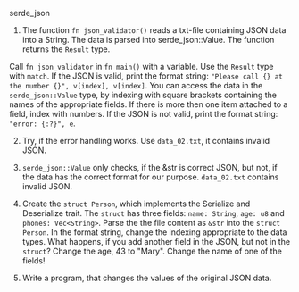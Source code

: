 serde_json

1. The function `fn json_validator()` reads a txt-file containing JSON data into a String. The data is parsed into serde_json::Value. The function returns the `Result` type.

Call `fn json_validator` in `fn main()` with a variable. Use the `Result` type with `match`. If the JSON is valid, print the format string: `"Please call {} at the number {}", v[index], v[index]`. You can access the data in the `serde_json::Value` type, by indexing with square brackets containing the names of the appropriate fields. If there is more then one item attached to a field, index with numbers. If the JSON is not valid, print the format string: `"error: {:?}", e`.

2. Try, if the error handling works. Use `data_02.txt`, it contains invalid JSON.

3. `serde_json::Value` only checks, if the &str is correct JSON, but not, if the data has the correct format for our purpose. `data_02.txt` contains invalid JSON.

5.  Create the `struct Person`, which implements the Serialize and Deserialize trait. The `struct` has three fields:  `name: String`, `age: u8` and `phones: Vec<String>`. Parse the the file content as `&str` into the `struct Person`. In the format string, change the indexing appropriate to the data types. What happens, if you add another field in the JSON, but not in the `struct`? Change the age, 43 to "Mary". Change the name of one of the fields!


4. Write a program, that changes the values of the original JSON data. 
